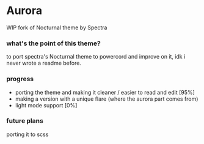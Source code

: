 # Aurora
 WIP fork of Nocturnal theme by Spectra

### what's the point of this theme?
to port spectra's Nocturnal theme to powercord and improve on it, idk i never wrote a readme before.



### progress

- porting the theme and making it cleaner / easier to read and edit [95%]
- making a version with a unique flare (where the aurora part comes from)
- light mode support [0%] 

### future plans

porting it to scss
